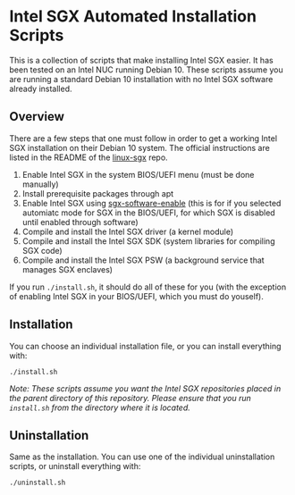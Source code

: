# Intel SGX Automated Installation Scripts

This is a collection of scripts that make installing Intel SGX easier. It has been tested on an Intel NUC running Debian 10. These scripts assume you are running a standard Debian 10 installation with no Intel SGX software already installed.

## Overview

There are a few steps that one must follow in order to get a working Intel SGX installation on their Debian 10 system. The official instructions are listed in the README of the [linux-sgx](https://github.com/intel/linux-sgx) repo.

1. Enable Intel SGX in the system BIOS/UEFI menu (must be done manually)
2. Install prerequisite packages through apt
3. Enable Intel SGX using [sgx-software-enable](https://github.com/intel/sgx-software-enable.git) (this is for if you selected automiatc mode for SGX in the BIOS/UEFI, for which SGX is disabled until enabled through software)
4. Compile and install the Intel SGX driver (a kernel module)
5. Compile and install the Intel SGX SDK (system libraries for compiling SGX code)
6. Compile and install the Intel SGX PSW (a background service that manages SGX enclaves)

If you run `./install.sh`, it should do all of these for you (with the exception of enabling Intel SGX in your BIOS/UEFI, which you must do youself).

## Installation

You can choose an individual installation file, or you can install everything with:

```
./install.sh
```

*Note: These scripts assume you want the Intel SGX repositories placed in the parent directory of this repository. Please ensure that you run `install.sh` from the directory where it is located.*

## Uninstallation

Same as the installation. You can use one of the individual uninstallation scripts, or uninstall everything with:

```
./uninstall.sh
```
